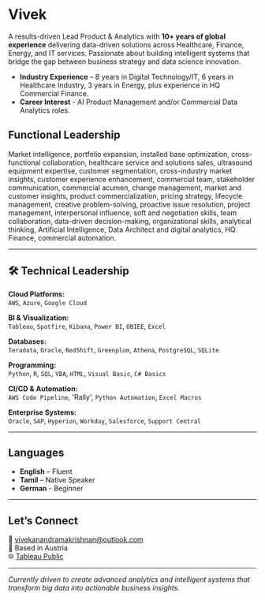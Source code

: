 # Vivek

A results-driven Lead Product & Analytics with **10+ years of global experience** delivering data-driven solutions across Healthcare, Finance, Energy, and IT services. Passionate about building intelligent systems that bridge the gap between business strategy and data science innovation.

- **Industry Experience** – 8 years in Digital Technology/IT, 6 years in Healthcare Industry, 3 years in Energy, plus experience in HQ Commercial Finance.
- **Career Interest** - AI Product Management and/or Commercial Data Analytics roles.

## Functional Leadership

Market intelligence, portfolio expansion, installed base optimization, cross-functional collaboration, healthcare service and solutions sales, ultrasound equipment expertise, customer segmentation, cross-industry market insights, customer experience enhancement, commercial team, stakeholder communication, commercial acumen, change management, market and customer insights, product commercialization, pricing strategy, lifecycle management, creative problem-solving, proactive issue resolution, project management, interpersonal influence, soft and negotiation skills, team collaboration, data-driven decision-making, organizational skills, analytical thinking, Artificial Intelligence, Data Architect and digital analytics, HQ Finance, commercial automation. 

---

## 🛠️ Technical Leadership

**Cloud Platforms:**  
`AWS`, `Azure`, `Google Cloud`  

**BI & Visualization:**  
`Tableau`, `Spotfire`, `Kibana`, `Power BI`, `OBIEE`, `Excel`  

**Databases:**  
`Teradata`, `Oracle`, `RedShift`, `Greenplum`, `Athena`, `PostgreSQL`, `SQLite`  

**Programming:**  
`Python`, `R`, `SQL`, `VBA`, `HTML`, `Visual Basic`, `C# Basics`  

**CI/CD & Automation:**  
`AWS Code Pipeline`, 'Rally', `Python Automation`, `Excel Macros`  

**Enterprise Systems:**  
`Oracle`, `SAP`, `Hyperion`, `Workday`, `Salesforce`, `Support Central`

---

## Languages

- **English** – Fluent  
- **Tamil** – Native Speaker
- **German** - Beginner
---

## Let’s Connect

📧 [vivekanandramakrishnan@outlook.com](mailto:vivekanandramakrishnan@outlook.com)  
📍 Based in Austria  
🌐 [Tableau Public](https://public.tableau.com/app/profile/vivekanand4623/vizzes)

---

*Currently driven to create advanced analytics and intelligent systems that transform big data into actionable business insights.*
